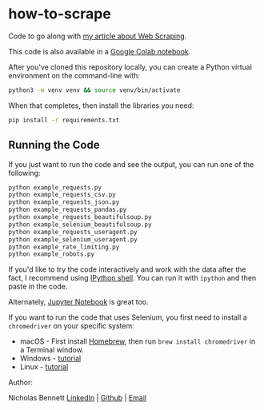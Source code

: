 # how-to-scrape
Code to go along with [my article about Web Scraping](https://dev.to/nrrb/my-scraping-techniques-that-fetched-millions-of-rows-52j1).

This code is also available in a [Google Colab notebook](https://colab.research.google.com/drive/1qO3GrOUN6GzFYEgQxQPrn8cFs8h5gfRr?usp=sharing).

After you've cloned this repository locally, you can create a Python virtual environment on the command-line with:

```bash
python3 -m venv venv && source venv/bin/activate
```

When that completes, then install the libraries you need:

```bash
pip install -r requirements.txt
```

## Running the Code

If you just want to run the code and see the output, you can run one of the following:

```bash
python example_requests.py
python example_requests_csv.py
python example_requests_json.py
python example_requests_pandas.py
python example_requests_beautifulsoup.py
python example_selenium_beautifulsoup.py
python example_requests_useragent.py
python example_selenium_useragent.py
python example_rate_limiting.py
python example_robots.py
```

If you'd like to try the code interactively and work with the data after the fact, I recommend using [IPython shell](https://pycon.switowski.com/05-repl/ipython/). You can run it with `ipython` and then paste in the code.

Alternately, [Jupyter Notebook](https://jupyter.org/install) is great too.

If you want to run the code that uses Selenium, you first need to install a `chromedriver` on your specific system:

* macOS - First install [Homebrew](https://homebrew.sh/), then run `brew install chromedriver` in a Terminal window.
* Windows - [tutorial](https://developer.chrome.com/docs/chromedriver/get-started)
* Linux - [tutorial](https://katekuehl.medium.com/installation-guide-for-google-chrome-chromedriver-and-selenium-in-a-python-virtual-environment-e1875220be2f)

Author:

Nicholas Bennett
[LinkedIn](https://www.linkedin.com/in/nicholasrrbennett) | [Github](https://github.com/nrrb/) | [Email](mailto:nicholasbennett.work@gmail.com)